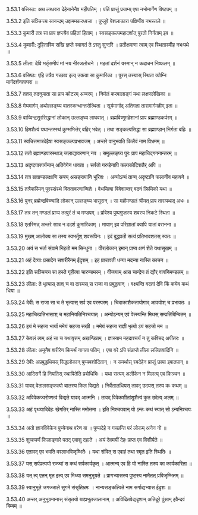 3.53.1
वसिस्ठः:
अथ लब्धवरा देहेनानेनैव महीपतिम् ।
पतिं प्राप्तुं प्रयाम्य् एषा नभोमार्गेण विष्टपम् ॥


3.53.2
इति सञ्चिन्त्य सानन्दम् उद्दाममकरध्वजा ।
पुप्लुवे पेशलाकारा पक्षिणीव नभस्तले ॥


3.53.3
कुमारी तत्र सा प्राप ज्ञप्त्यैव प्रहितां हिताम् ।
स्वसङ्कल्पमहादर्शात् पुरतो निर्गताम् इव ॥


3.53.4
कुमारी:
दुहितास्मि सखि ज्ञप्ते स्वागतं ते ऽस्तु सुन्दरि ।
प्रतीक्षमाणा त्वाम् एव स्थितास्मीह नभःपथे ॥


3.53.5
लीला:
देवि भर्तृसमीपं मां नय नीरजलोचने ।
महतां दर्शनं यस्मान् न कदाचन निष्फलम् ॥


3.53.6
वसिष्ठः:
एहि तत्रैव गच्छाव इत्य् उक्त्वा सा कुमारिका ।
पुरस् तस्यास् स्थिता व्योम्नि मार्गदर्शनतत्परा ॥


3.53.7
ततस् तदनुयाता सा प्राप कोटरम् अम्बरम् ।
निर्मलं करवालाङ्गं यथा लक्षणलेखिका ॥


3.53.8
मेघमार्गम् अथोल्लङ्घ्य वातस्कन्धान्तरोत्थिता ।
सूर्यमार्गाद् अतिगता तारामार्गमहीम् इता ॥


3.53.9
वाय्विन्द्रसुरसिद्धानां लोकान् उल्लङ्घ्य लाघवात् ।
ब्रह्मविष्णुमहेशानां प्राप ब्रह्माण्डकर्परम् ॥


3.53.10
हिमशैत्यं यथान्तस्स्थं कुम्भभित्तेर् बहिर् भवेत् ।
तथा सङ्कल्पसिद्धा सा ब्रह्माण्डान् निर्गता बहिः ॥


3.53.11
स्वचित्तमात्रदेहैषा स्वसङ्कल्पप्रभावजम् ।
अन्तरे वानुभवति किलैवं नाम विभ्रमम् ॥


3.53.12
ततो ब्रह्माण्डपारस्थाञ् जलाद्यावरणान् नव ।
समुल्लङ्घ्य पुरः प्राप महाचिद्गगनान्तरम् ॥


3.53.13
अदृष्टपारपर्यन्तम् अतिवेगेन धावता ।
सर्वतो गरुडेनापि कल्पकोटिशतैर् अपि ॥


3.53.14
तत्र ब्रह्माण्डलक्षाणि सन्त्य् असङ्ख्यानि भूरिशः ।
अन्योऽन्यं तान्य् अदृष्टानि फलानीव महावने ॥


3.53.15
तत्रैकस्मिन् पुरस्संस्थे विततावरणान्विते ।
वेधयित्वा विवेशान्तर् वदनं क्रिमिको यथा ॥


3.53.16
पुनर् ब्रह्मेन्द्रविष्ण्वादि लोकान् उल्लङ्घ्य भासुरान् ।
सा महीमण्डलं श्रीमत् प्राप तारापथाद् अधः ॥


3.53.17
तत्र तन् मण्डलं प्राप्य तत्पुरं तं च मण्डपम् ।
प्रविश्य पुष्पगुप्तस्य शवस्य निकटे स्थिता ॥


3.53.18
एतस्मिन्न् अन्तरे सात्र न ददर्श कुमारिकाम् ।
मायाम् इव परिज्ञातां क्वापि यातां वरानना ॥


3.53.19
मुखम् आलोक्य सा तस्य स्वभर्तुश् शवरूपिनः ।
इदं बुद्धवती सत्यं प्रतिभावशतस् स्वतः ॥


3.53.20
अयं स भर्ता संग्रामे निहतो मम सिन्धुना ।
वीरलोकान् इमान् प्राप्य क्षणं शेते यथासुखम् ॥


3.53.21
अहं देव्याः प्रसादेन सशरीरैनम् ईदृशम् ।
इह प्राप्तवती धन्या मदन्या नास्ति काचन ॥


3.53.22
इति सञ्चिन्त्य सा हस्ते गृहीत्वा चारुचामरम् ।
वीजयाम् आस चान्द्रेण तं द्यौर् वावनिमण्डलम् ॥


3.53.23
लीला:
ते भृत्यास् ताश् च वा दास्यस् स राजा वा प्रबुद्धवान् ।
वक्ष्यन्ति वदतां देवि किं कयेव कथं धिया ॥


3.53.24
देवी:
स राजा सा च ते भृत्यास् सर्व एव परस्परम् ।
चिदाकाशैकतायोगाद् आवयोश् च प्रभावतः ॥


3.53.25
महाचित्प्रतिभासाश् च महानियतिनिश्चयात् ।
अन्योऽन्यम् एवं वेत्स्यन्ति मिथस् सम्प्रतिबिम्बितम् ॥


3.53.26
इयं मे सहजा भार्या ममेयं सहजा सखी ।
ममेयं सहजा राज्ञी भृत्यो ऽयं सहजो मम ॥


3.53.27
केवलं त्वम् अहं सा च यथावृत्तम् अखण्डितम् ।
ज्ञास्याम महदाश्चर्यं न तु कश्चिद् अपीतरः ॥


3.53.28
लीला:
अमुनैव शरीरेण किमर्थं नागता पतिम् ।
एषा वरे ऽपि संप्राप्ते लीला ललितवादिनि ॥


3.53.29
देवी:
अप्रबुद्धधियस् सिद्धलोकान् पुण्यवशोदितान् ।
न समर्थास् स्वदेहेन प्राप्तुं छाया इवातपान् ॥


3.53.30
आदिसर्गे हि नियतिस् स्थापितेति प्रबोधिभिः ।
यथा सत्यम् अलीकेन न मिलत्य् एव किञ्चन ॥


3.53.31
यावद् वेतालसङ्कल्पो बालस्य किल विद्यते ।
निर्वेतालधियस् तावद् उदयस् तस्य कः कथम् ॥


3.53.32
अविवेकज्वरोष्णत्वं विद्यते यावद् आत्मनि ।
तावद् विवेकशीतांशुशैत्यं कुत उदेत्य् अलम् ॥


3.53.33
अहं पृथ्व्यादिदेहः खेगतिर् नास्ति ममोत्तमा ।
इति निश्चयवान् यो ऽन्तः कथं स्यात् सो ऽन्यनिश्चयः ॥


3.53.34
अतो ज्ञानविवेकेन पुण्येनाथ वरेण वा ।
पुण्यदेहे न गच्छन्ति परं लोकम् अनेन नो ॥


3.53.35
शुष्कपर्णं किलाङ्गारे पतद् एवाशु दह्यते ।
अयं देवमयीं देहः प्राप्त एव विशीर्यते ॥


3.53.36
एतावद् एव भवति वरलाभविजृम्भितैः ।
यथा संवित् स एवाहं तथा स्मृत इति स्थितिः ॥


3.53.37
यस् सर्पप्रत्ययो रज्ज्वां स कथं सर्पकार्यकृत् ।
आत्मन्य् एव हि यो नास्ति तस्य का कार्यकारिता ॥


3.53.38
यत् त्व् एतन् मृत इत्य् एव मिथ्या समनुभूयते ।
प्रागभ्यासस्य पुष्टस्य नामैतत् प्रविजृम्भितम् ॥


3.53.39
स्वानुभूते जगज्जाले सुगमे संसृतिभ्रमः ।
नान्यसङ्कल्पिते नाम सर्गाद्यभ्यास ईदृशः ॥


3.53.40
अन्तर् अनुभूयमानास् संसृतयो बाह्यभूतजालानाम् ।
अविदितवेद्यदृशाम् अतिदूरे पुंसाम् इवैन्दवं बिम्बम् ॥

